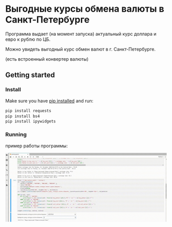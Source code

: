 # Выгодные курсы обмена валюты в Санкт-Петербурге

Программа выдает (на момент запуска) актуальный курс доллара и евро к рублю по ЦБ.

Можно увидеть выгодный курс обмен валют в г. Санкт-Петербурге.

(есть встроенный конвертер валюты)

## Getting started

### Install

Make sure you have [pip installed](https://pip.readthedocs.org/en/stable/installing/) and run:

```bash
pip install requests
pip install bs4
pip install ipywidgets
```
### Running

пример работы программы:

![ui_glow_up](./docs/video_.gif)
